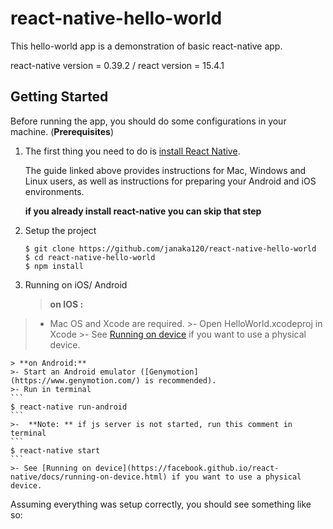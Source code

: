 react-native-hello-world
===================

This hello-world app is a demonstration of basic react-native app.

react-native version = 0.39.2 /
react version = 15.4.1

Getting Started
-------------


Before running the app, you should do some configurations in your machine. (**Prerequisites**)

 1. The first thing you need to do is [install React Native](https://facebook.github.io/react-native/releases/next/docs/getting-started.html#content).

	The guide linked above provides instructions for Mac, Windows and Linux users, as well as instructions for preparing your Android and iOS environments.

	**if you already install react-native you can skip that step**

 2. Setup the project
	```
    $ git clone https://github.com/janaka120/react-native-hello-world
    $ cd react-native-hello-world
    $ npm install
	```

 3. Running on iOS/ Android 

	> **on IOS :**
  >- Mac OS and Xcode are required. 
	>- Open HelloWorld.xcodeproj in Xcode
	>- See [Running on device](https://facebook.github.io/react-native/docs/running-on-device.html) if you want to use a physical device.
	
	> **on Android:**
	>- Start an Android emulator ([Genymotion](https://www.genymotion.com/) is recommended).
	>- Run in terminal
	```
	$ react-native run-android
	```
	>-  **Note: ** if js server is not started, run this comment in terminal
	```
	$ react-native start
	```	 
	>- See [Running on device](https://facebook.github.io/react-native/docs/running-on-device.html) if you want to use a physical device.


Assuming everything was setup correctly, you should see something like so:


